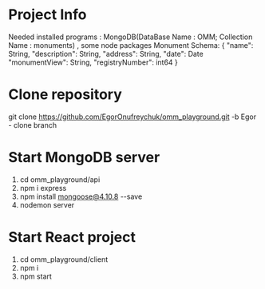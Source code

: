 # Project Info
Needed installed programs : MongoDB(DataBase Name : OMM; Collection Name : monuments) , some node packages
Monument Schema:
{
    "name": String,
    "description": String,
    "address": String,
    "date": Date
    "monumentView": String,
    "registryNumber": int64
}
# Clone repository
git clone https://github.com/EgorOnufreychuk/omm_playground.git -b Egor - clone branch
# Start MongoDB server 
1. cd omm_playground/api
2. npm i express
3. npm install mongoose@4.10.8 --save
4. nodemon server 
# Start React project
1. cd omm_playground/client
2. npm i 
3. npm start 
